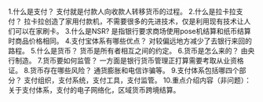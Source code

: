 
1.什么是支付？
  支付就是付款人向收款人转移货币的过程。
2.什么是拉卡拉支付？
  拉卡拉创造了家用付款机，不需要很多的先进技术，仅是利用现有技术让人们可以在家刷卡。
3.什么是NSR?
  是指银行要求商场使用pose机结算和纸币结算时商品价格相同。
4.支付宝体系有哪些优点？
  对较偏远地方减少了去银行来回的路程。
5.什么是货币？
  货币是所有者相互之间的约定。
6.货币是怎么来的？
  由央行制造。
7.货币要如何监管？
  一方面是银行货币管理正打算需要考取从业资格证。
8.货币存在哪些风险？
  通货膨胀和电信诈骗等。
9.支付体系包括哪四个部分？
  支付组织，支付系统，支付工具，支付监管。
10.重点介绍内容（非问题）：关于支付体系，支付的电子网络化，区域货币跨境结算。
